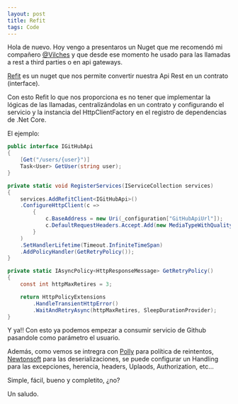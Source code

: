 ```yaml
---
layout: post
title: Refit
tags: Code
---
```


Hola de nuevo. Hoy vengo a presentaros un Nuget que me recomendó mi compañero [@Vilches](https://es.linkedin.com/in/josep-vilches-fernandez-752b522a) y que desde ese momento he usado para las llamadas a rest a third parties o en api gateways.

[Refit](https://reactiveui.github.io/refit/) es un nuget que nos permite convertir nuestra Api Rest en un contrato (interface).

Con esto Refit lo que nos proporciona es no tener que implementar la lógicas de las llamadas, centralizándolas en un contrato y configurando el servicio y la instancia del HttpClientFactory en el registro de dependencias de .Net Core.

El ejemplo:

~~~csharp
public interface IGitHubApi
{
    [Get("/users/{user}")]
    Task<User> GetUser(string user);
}

private static void RegisterServices(IServiceCollection services)
{
    services.AddRefitClient<IGitHubApi>()
    .ConfigureHttpClient(c =>
        {
            c.BaseAddress = new Uri(_configuration["GitHubApiUrl"]);
            c.DefaultRequestHeaders.Accept.Add(new MediaTypeWithQualityHeaderValue("application/json"));
        }
    )
    .SetHandlerLifetime(Timeout.InfiniteTimeSpan)
    .AddPolicyHandler(GetRetryPolicy());
}

private static IAsyncPolicy<HttpResponseMessage> GetRetryPolicy()
{
    const int httpMaxRetires = 3;

    return HttpPolicyExtensions
        .HandleTransientHttpError()
        .WaitAndRetryAsync(httpMaxRetires, SleepDurationProvider);
}
~~~

Y ya!! Con esto ya podemos empezar a consumir servicio de Github pasandole como parámetro el usuario.

Además, como vemos se intregra con [Polly](http://www.thepollyproject.org/) para política de reintentos, [Newtonsoft](https://www.newtonsoft.com/json) para las deserializaciones, se puede configurar un Handling para las excepciones, herencia, headers, Uplaods, Authorization, etc...

Simple, fácil, bueno y completito, ¿no?

Un saludo.